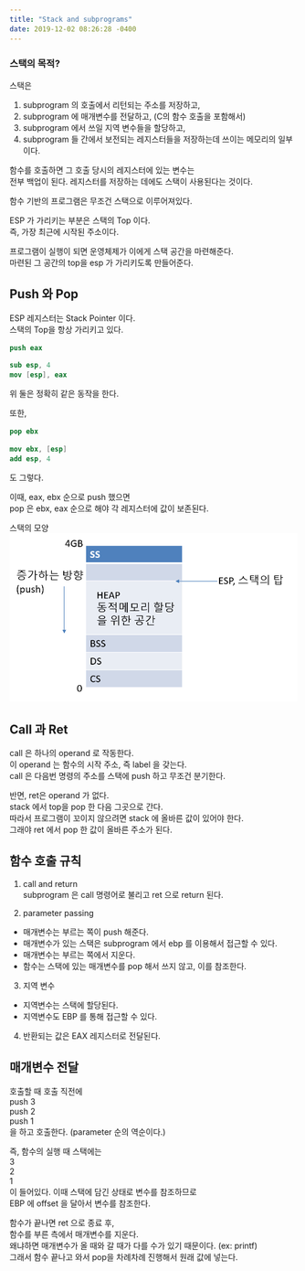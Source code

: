 ```yaml
---
title: "Stack and subprograms"
date: 2019-12-02 08:26:28 -0400
---
```

### 스택의 목적?  
스택은  
1. subprogram 의 호출에서 리턴되는 주소를 저장하고,  
2. subprogram 에 매개변수를 전달하고, (C의 함수 호출을 포함해서)  
3. subprogram 에서 쓰일 지역 변수들을 할당하고,  
4. subprogram 들 간에서 보전되는 레지스터들을 저장하는데 쓰이는 메모리의 일부이다.  

함수를 호출하면 그 호출 당시의 레지스터에 있는 변수는  
전부 백업이 된다. 레지스터를 저장하는 데에도 스택이 사용된다는 것이다.  

함수 기반의 프로그램은 무조건 스택으로 이루어져있다.  

ESP 가 가리키는 부분은 스택의 Top 이다.  
즉, 가장 최근에 시작된 주소이다.  

프로그램이 실행이 되면 운영체제가 이에게 스택 공간을 마련해준다.  
마련된 그 공간의 top을 esp 가 가리키도록 만들어준다.  


## Push 와 Pop
ESP 레지스터는 Stack Pointer 이다.  
스택의 Top을 항상 가리키고 있다.  

```nasm
push eax
``` 

```nasm
sub esp, 4
mov [esp], eax
```

위 둘은 정확히 같은 동작을 한다.  

또한,

```nasm
pop ebx
```

```nasm
mov ebx, [esp]
add esp, 4
```
도 그렇다.  

이때, eax, ebx 순으로 push 했으면  
pop 은 ebx, eax 순으로 해야 각 레지스터에 값이 보존된다.  

스택의 모양
![stack](./stack.png)



## Call 과 Ret 
call 은 하나의 operand 로 작동한다.  
이 operand 는 함수의 시작 주소, 즉 label 을 갖는다.  
call 은 다음번 명령의 주소를 스택에 push 하고 무조건 분기한다.  

반면, ret은 operand 가 없다.  
stack 에서 top을 pop 한 다음 그곳으로 간다.  
따라서 프로그램이 꼬이지 않으려면 stack 에 올바른 값이 있어야 한다.  
그래야 ret 에서 pop 한 값이 올바른 주소가 된다.  


## 함수 호출 규칙  
1. call and return  
subprogram 은 call 명령어로 불리고 ret 으로 return 된다.  

2. parameter passing    
- 매개변수는 부르는 쪽이 push 해준다.  
- 매개변수가 있는 스택은 subprogram 에서 ebp 를 이용해서 접근할 수 있다.  
- 매개변수는 부르는 쪽에서 지운다. 
- 함수는 스택에 있는 매개변수를 pop 해서 쓰지 않고, 이를 참조한다.  

3. 지역 변수  
- 지역변수는 스택에 할당된다.  
- 지역변수도 EBP 를 통해 접근할 수 있다.  

4. 반환되는 값은 EAX 레지스터로 전달된다.



## 매개변수 전달

호출할 때 호출 직전에  
push 3  
push 2  
push 1  
을 하고 호출한다. (parameter 순의 역순이다.)  

즉, 함수의 실행 때 스택에는  
3  
2  
1  
이 들어있다. 이때 스택에 담긴 상태로 변수를 참조하므로  
EBP 에 offset 을 달아서 변수를 참조한다.  

함수가 끝나면 ret 으로 종료 후,  
함수를 부른 측에서 매개변수를 지운다.  
왜냐하면 매개변수가 올 때와 갈 때가 다를 수가 있기 때문이다. (ex: printf)  
그래서 함수 끝나고 와서 pop을 차례차례 진행해서 원래 값에 넣는다.  
